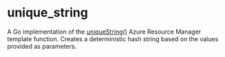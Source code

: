 # unique_string

A Go implementation of the [uniqueString()](https://learn.microsoft.com/en-us/azure/azure-resource-manager/templates/template-functions-string#uniquestring) Azure Resource Manager template function. Creates a deterministic hash string based on the values provided as parameters.
